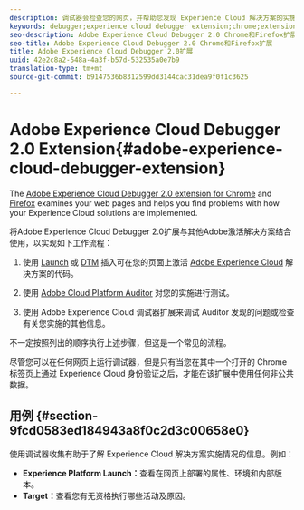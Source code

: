 ```yaml
---
description: 调试器会检查您的网页，并帮助您发现 Experience Cloud 解决方案的实施存在哪些问题
keywords: debugger;experience cloud debugger extension;chrome;extension
seo-description: Adobe Experience Cloud Debugger 2.0 Chrome和Firefox扩展的技术文档——检查网页并了解Experience Cloud解决方案实施中的问题
seo-title: Adobe Experience Cloud Debugger 2.0 Chrome和Firefox扩展
title: Adobe Experience Cloud Debugger 2.0扩展
uuid: 42e2c8a2-548a-4a3f-b57d-532535a0e7b9
translation-type: tm+mt
source-git-commit: b9147536b8312599dd3144cac31dea9f0f1c3625

---
```



# Adobe Experience Cloud Debugger 2.0 Extension{#adobe-experience-cloud-debugger-extension}

The [Adobe Experience Cloud Debugger 2.0 extension for Chrome](https://chrome.google.com/webstore/detail/adobe-experience-cloud-de/ocdmogmohccmeicdhlhhgepeaijenapj) and [Firefox](https://addons.mozilla.org/en-US/firefox/addon/adobe-experience-platform-dbg/) examines your web pages and helps you find problems with how your Experience Cloud solutions are implemented.

将Adobe Experience Cloud Debugger 2.0扩展与其他Adobe激活解决方案结合使用，以实现如下工作流程：

1. 使用 [Launch](https://docs.adobe.com/content/help/en/launch/using/overview.html) 或 [DTM](https://docs.adobe.com/content/help/en/dtm/using/dtm-home.html) 插入可在您的页面上激活 [Adobe Experience Cloud](https://docs.adobe.com/content/help/en/core-services/interface/experience-cloud.html) 解决方案的代码。

1. 使用 [Adobe Cloud Platform Auditor](https://experiencecloud.adobe.com/resources/help/en_US/auditor/) 对您的实施进行测试。
1. 使用 Adobe Experience Cloud 调试器扩展来调试 Auditor 发现的问题或检查有关您实施的其他信息。

不一定按照列出的顺序执行上述步骤，但这是一个常见的流程。

尽管您可以在任何网页上运行调试器，但是只有当您在其中一个打开的 Chrome 标签页上通过 Experience Cloud 身份验证之后，才能在该扩展中使用任何非公共数据。

## 用例 {#section-9fcd0583ed184943a8f0c2d3c00658e0}

使用调试器收集有助于了解 Experience Cloud 解决方案实施情况的信息。例如：

* **Experience Platform Launch：**&#x200B;查看在网页上部署的属性、环境和内部版本。
* **Target：**&#x200B;查看您有无资格执行哪些活动及原因。
